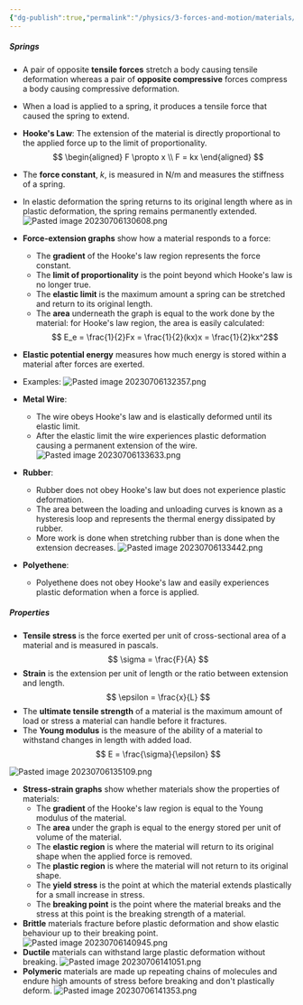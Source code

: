 ```yaml
---
{"dg-publish":true,"permalink":"/physics/3-forces-and-motion/materials/"}
---
```


##### Springs
- A pair of opposite **tensile forces** stretch a body causing tensile deformation whereas a pair of **opposite compressive** forces compress a body causing compressive deformation.
- When a load is applied to a spring, it produces a tensile force that caused the spring to extend.
- **Hooke's Law**: The extension of the material is directly proportional to the applied force up to the limit of proportionality.
$$
\begin{aligned}
F \propto x \\
F = kx
\end{aligned}
$$
- The **force constant**, *k*, is measured in N/m and measures the stiffness of a spring.
- In elastic deformation the spring returns to its original length where as in plastic deformation, the spring remains permanently extended.
![Pasted image 20230706130608.png](/img/user/Attachments/Attachments/Pasted%20image%2020230706130608.png)
- **Force-extension graphs** show how a material responds to a force:
	- The **gradient** of the Hooke's law region represents the force constant.
	- The **limit of proportionality** is the point beyond which Hooke's law is no longer true.
	- The **elastic limit** is the maximum amount a spring can be stretched and return to its original length.
	- The **area** underneath the graph is equal to the work done by the material: for Hooke's law region, the area is easily calculated:
	 $$
E_e = \frac{1}{2}Fx = \frac{1}{2}(kx)x = \frac{1}{2}kx^2$$



- **Elastic potential energy** measures how much energy is stored within a material after forces are exerted.
- Examples:
	 ![Pasted image 20230706132357.png](/img/user/Attachments/Attachments/Pasted%20image%2020230706132357.png)
 - **Metal Wire**:

	- The wire obeys Hooke's law and is elastically deformed until its elastic limit.
	- After the elastic limit the wire experiences plastic deformation causing a permanent extension of the wire.
	![Pasted image 20230706133633.png](/img/user/Attachments/Attachments/Pasted%20image%2020230706133633.png)
- **Rubber**:
	- Rubber does not obey Hooke's law but does not experience plastic deformation.
	- The area between the loading and unloading curves is known as a hysteresis loop and represents the thermal energy dissipated by rubber.
	- More work is done when stretching rubber than is done when the extension decreases.
	![Pasted image 20230706133442.png](/img/user/Attachments/Attachments/Pasted%20image%2020230706133442.png)
- **Polyethene**:
	- Polyethene does not obey Hooke's law and easily experiences plastic deformation when a force is applied.

##### Properties
- **Tensile stress** is the force exerted per unit of cross-sectional area of a material and is measured in pascals.
$$
\sigma = \frac{F}{A}
$$
- **Strain** is the extension per unit of length or the ratio between extension and length.
$$
\epsilon = \frac{x}{L}
$$
- The **ultimate tensile strength** of a material is the maximum amount of load or stress a material can handle before it fractures.
- The **Young modulus** is the measure of the ability of a material to withstand changes in length with added load.
$$
E = \frac{\sigma}{\epsilon}
$$

![Pasted image 20230706135109.png](/img/user/Attachments/Attachments/Pasted%20image%2020230706135109.png)
- **Stress-strain graphs** show whether materials show the properties of materials:
	- The **gradient** of the Hooke's law region is equal to the Young modulus of the material.
	- The **area** under the graph is equal to the energy stored per unit of volume of the material.
	- The **elastic region** is where the material will return to its original shape when the applied force is removed.
	- The **plastic region** is where the material will not return to its original shape.
	- The **yield stress** is the point at which the material extends plastically for a small increase in stress.
	- The **breaking point** is the point where the material breaks and the stress at this point is the breaking strength of a material.
- **Brittle** materials fracture before plastic deformation and show elastic behaviour up to their breaking point.
![Pasted image 20230706140945.png](/img/user/Attachments/Attachments/Pasted%20image%2020230706140945.png)
- **Ductile** materials can withstand large plastic deformation without breaking.
![Pasted image 20230706141051.png](/img/user/Attachments/Attachments/Pasted%20image%2020230706141051.png)
- **Polymeric** materials are made up repeating chains of molecules and endure high amounts of stress before breaking and don't plastically deform.
![Pasted image 20230706141353.png](/img/user/Attachments/Attachments/Pasted%20image%2020230706141353.png)